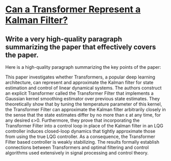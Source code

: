 # [Can a Transformer Represent a Kalman Filter?](https://arxiv.org/abs/2312.06937)

## Write a very high-quality paragraph summarizing the paper that effectively covers the paper.

 Here is a high-quality paragraph summarizing the key points of the paper:

This paper investigates whether Transformers, a popular deep learning architecture, can represent and approximate the Kalman filter for state estimation and control of linear dynamical systems. The authors construct an explicit Transformer called the Transformer Filter that implements a Gaussian kernel smoothing estimator over previous state estimates. They theoretically show that by tuning the temperature parameter of this kernel, the Transformer Filter can approximate the Kalman filter arbitrarily closely in the sense that the state estimates differ by no more than ε at any time, for any desired ε>0. Furthermore, they prove that incorporating the Transformer Filter into a control loop in place of the Kalman filter in an LQG controller induces closed-loop dynamics that tightly approximate those from using the true LQG controller. As a consequence, the Transformer Filter based controller is weakly stabilizing. The results formally establish connections between Transformers and optimal filtering and control algorithms used extensively in signal processing and control theory.

